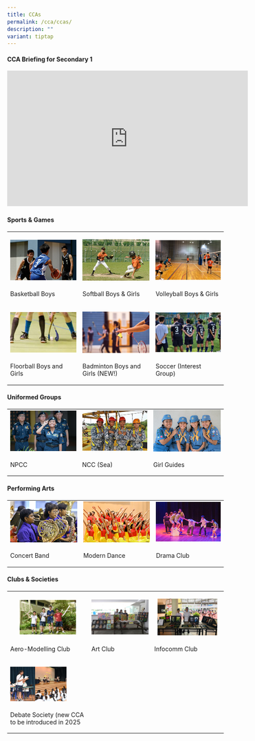 ```yaml
---
title: CCAs
permalink: /cca/ccas/
description: ""
variant: tiptap
---
```

<h4><strong>CCA Briefing for Secondary 1</strong></h4>
<div class="iframe-wrapper">
<iframe height="315" width="560" allowfullscreen="true" frameborder="0" src="https://www.youtube.com/embed/tEgW1DvihZg"></iframe>
</div>
<h4><strong>Sports &amp; Games</strong></h4>
<table style="minWidth: 75px">
<colgroup>
<col>
<col>
<col>
</colgroup>
<tbody>
<tr>
<th rowspan="1" colspan="1">
<p></p>
<div class="isomer-image-wrapper">
<img style="width: 100%" height="auto" width="100%" alt="Basket ball" src="/images/CCA/Basket_Ball_boys_copy.jpg">
</div>
</th>
<th rowspan="1" colspan="1">
<p></p>
<div class="isomer-image-wrapper">
<img style="width: 100%" height="auto" width="100%" alt="Softball" src="/images/CCA/Softball_Boys_and_Girls_copy.jpg">
</div>
</th>
<th rowspan="1" colspan="1">
<p></p>
<div class="isomer-image-wrapper">
<img style="width: 100%" height="auto" width="100%" alt="Volley ball" src="/images/CCA/Volleyball_Boys___Girls_copy.jpg">
</div>
</th>
</tr>
<tr>
<td rowspan="1" colspan="1">
<p>Basketball Boys</p>
</td>
<td rowspan="1" colspan="1">
<p>Softball Boys &amp; Girls</p>
</td>
<td rowspan="1" colspan="1">
<p>Volleyball Boys &amp; Girls</p>
</td>
</tr>
<tr>
<td rowspan="1" colspan="1">
<p></p>
<div class="isomer-image-wrapper">
<img style="width: 100%" height="auto" width="100%" alt="floorball" src="/images/CCA/Floorball_copy.jpg">
</div>
</td>
<td rowspan="1" colspan="1">
<p></p>
<div class="isomer-image-wrapper">
<img style="width: 100%" height="auto" width="100%" alt="Badminton" src="/images/CCA/Badminton_copy.jpg">
</div>
</td>
<td rowspan="1" colspan="1">
<p></p>
<div class="isomer-image-wrapper">
<img style="width: 100%" height="auto" width="100%" alt="Soccor" src="/images/CCA/Soccor_copy.jpg">
</div>
</td>
</tr>
<tr>
<td rowspan="1" colspan="1">
<p>Floorball Boys and Girls</p>
</td>
<td rowspan="1" colspan="1">
<p>Badminton Boys and Girls (NEW!)</p>
</td>
<td rowspan="1" colspan="1">
<p>Soccer (Interest Group)</p>
</td>
</tr>
</tbody>
</table>
<h4><strong>Uniformed Groups</strong></h4>
<table style="minWidth: 75px">
<colgroup>
<col>
<col>
<col>
</colgroup>
<tbody>
<tr>
<td rowspan="1" colspan="1">
<div class="isomer-image-wrapper">
<img style="width: 100%;" height="auto" width="100%" src="/images/cca4.jpg">
</div>
</td>
<td rowspan="1" colspan="1">
<div class="isomer-image-wrapper">
<img style="width: 100%;" height="auto" width="100%" src="/images/cca5.jpg">
</div>
</td>
<td rowspan="1" colspan="1">
<div class="isomer-image-wrapper">
<img style="width: 100%;" height="auto" width="100%" src="/images/cca6.jpg">
</div>
</td>
</tr>
<tr>
<td rowspan="1" colspan="1">
<p>NPCC</p>
</td>
<td rowspan="1" colspan="1">
<p>NCC (Sea)</p>
</td>
<td rowspan="1" colspan="1">
<p>Girl Guides</p>
</td>
</tr>
</tbody>
</table>
<h4><strong>Performing Arts</strong></h4>
<table style="minWidth: 75px">
<colgroup>
<col>
<col>
<col>
</colgroup>
<tbody>
<tr>
<td rowspan="1" colspan="1">
<div class="isomer-image-wrapper">
<img style="width: 100%;" height="auto" width="100%" src="/images/cca7.jpg">
</div>
</td>
<td rowspan="1" colspan="1">
<div class="isomer-image-wrapper">
<img style="width: 100%;" height="auto" width="100%" src="/images/cca8.jpg">
</div>
</td>
<td rowspan="1" colspan="1">
<div class="isomer-image-wrapper">
<img style="width: 100%;" height="auto" width="100%" src="/images/cca9.jpg">
</div>
</td>
</tr>
<tr>
<td rowspan="1" colspan="1">
<p>Concert Band</p>
</td>
<td rowspan="1" colspan="1">
<p>Modern Dance</p>
</td>
<td rowspan="1" colspan="1">
<p>Drama Club</p>
</td>
</tr>
</tbody>
</table>
<h4><strong>Clubs &amp; Societies</strong></h4>
<p></p>
<table style="minWidth: 75px">
<colgroup>
<col>
<col>
<col>
</colgroup>
<tbody>
<tr>
<th rowspan="1" colspan="1">
<p></p>
<div class="isomer-image-wrapper">
<img style="width: 75%;" height="auto" width="100%" alt="Aero" src="/images/CCA/Aero_copy.jpg">
</div>
</th>
<th rowspan="1" colspan="1">
<p></p>
<div class="isomer-image-wrapper">
<img style="width: 100%" height="auto" width="100%" alt="ART" src="/images/CCA/Art_club_copy.jpg">
</div>
</th>
<th rowspan="1" colspan="1">
<p></p>
<div class="isomer-image-wrapper">
<img style="width: 90%;" height="auto" width="100%" alt="infocomm" src="/images/CCA/infocomm_copy.jpg">
</div>
</th>
</tr>
<tr>
<td rowspan="1" colspan="1">
<p>Aero-Modelling Club</p>
</td>
<td rowspan="1" colspan="1">
<p>Art Club</p>
</td>
<td rowspan="1" colspan="1">
<p>Infocomm Club</p>
</td>
</tr>
<tr>
<td rowspan="1" colspan="1">
<p></p>
<div class="isomer-image-wrapper">
<img style="width: 75%;" height="auto" width="100%" alt="Debate society copy" src="/images/CCA/Debate_society_copy.jpg">
</div>
</td>
<td rowspan="1" colspan="1">
<p></p>
</td>
<td rowspan="1" colspan="1">
<p></p>
</td>
</tr>
<tr>
<td rowspan="1" colspan="1">
<p>Debate Society (new CCA to be introduced in 2025</p>
</td>
<td rowspan="1" colspan="1">
<p></p>
</td>
<td rowspan="1" colspan="1">
<p></p>
</td>
</tr>
</tbody>
</table>
<p></p>